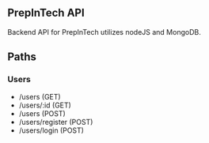 ## PrepInTech API

Backend API for PrepInTech utilizes nodeJS and MongoDB.

## Paths

### Users

- /users (GET)
- /users/:id (GET)
- /users (POST)
- /users/register (POST)
- /users/login (POST)
